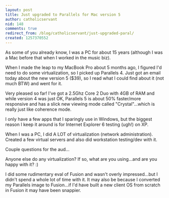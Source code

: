 ```yaml
---
layout: post
title: Just upgraded to Parallels for Mac version 5
author: catholicservant
nid: 148
comments: true
redirect_from: /blog/catholicservant/just-upgraded-paral/
created: 1257370552
---
```

<p>As some of you already know, I was a PC for about 15 years (although I was a Mac before that when I worked in the music biz).</p>
<p>When I made the leap to my MacBook Pro about 5 months ago, I figured I'd need to do some virtualization, so I picked up Parallels 4. Just got an email today about the new version 5 ($39), so I read what I could find about it (not much BTW) and went for it.</p>
<p>Very pleased so far! I've got a 2.5Ghz Core 2 Duo with 4GB of RAM and while version 4 was just OK, Parallels 5 is about 50% faster/more responsive and has a slick new viewing mode called &quot;Crystal&quot;...which is really just like coherence mode.</p>
<p>I only have a few apps that I sparingly use in Windows, but the biggest reason I keep it around is for Internet Explorer 6 testing (ugh!) on XP.</p>
<p>When I was a PC, I did A LOT of virtualization (network administration). Created a few virtual servers and also did workstation testing/dev with it.</p>
<p>Couple questions for the aud...</p>
<p>Anyone else do any virtualization? If so, what are you using...and are you happy with it? :)</p>
<p>I did some rudimentary eval of Fusion and wasn't overly impressed...but I didn't spend a whole lot of time with it. It may also be because I converted my Parallels image to Fusion...if I'd have built a new client OS from scratch in Fusion it may have been snappier.&nbsp;</p>
